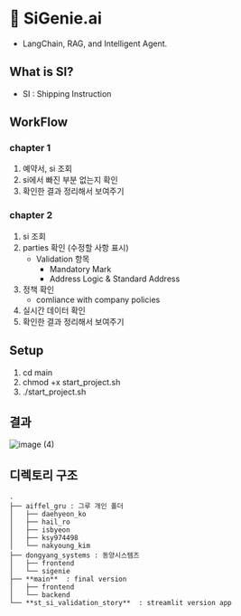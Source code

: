 # 🚢 SiGenie.ai
- LangChain, RAG, and Intelligent Agent.

## What is SI?
- SI : Shipping Instruction


## WorkFlow
### **chapter 1**

1. 예약서, si 조회 
2. si에서 빠진 부분 없는지 확인
3. 확인한 결과 정리해서 보여주기

### **chapter 2**

1. si 조회
2. parties 확인 (수정할 사항 표시)
    - Validation 항목
        - Mandatory Mark
        - Address Logic & Standard Address
3. 정책 확인
    - comliance with company policies
4. 실시간 데이터 확인
5. 확인한 결과 정리해서 보여주기

## Setup
1. cd main
2. chmod +x start_project.sh
3. ./start_project.sh

## 결과
![image (4)](https://github.com/user-attachments/assets/ea30a730-9a73-43d2-b626-cef6a3a01a5a)

## 디렉토리 구조
```
.  
├── aiffel_gru : 그루 개인 폴더   
│   ├── daehyeon_ko  
│   ├── hail_ro  
│   ├── isbyeon  
│   ├── ksy974498  
│   └── nakyoung_kim   
├── dongyang_systems : 동양시스템즈   
│   ├── frontend  
│   └── sigenie  
├── **main**  : final version   
│   ├── frontend  
│   └── backend  
└── **st_si_validation_story**  : streamlit version app   
```
